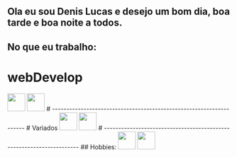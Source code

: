 

## Ola eu sou Denis Lucas e desejo um bom dia, boa tarde e boa noite a todos.

## No que eu trabalho:
# webDevelop
<img src="https://cdn.jsdelivr.net/gh/devicons/devicon/icons/php/php-plain.svg" width="40" height="40" />
<img src="https://cdn.jsdelivr.net/gh/devicons/devicon/icons/javascript/javascript-plain.svg" width="40" height="40" />
# --------------------------------------------------------------------
# Variados
<img src="https://cdn.jsdelivr.net/gh/devicons/devicon/icons/csharp/csharp-line.svg" width="40" height="40" />
<img src="https://cdn.jsdelivr.net/gh/devicons/devicon/icons/python/python-plain-wordmark.svg" width="40" height="40" />
# ---------------------------------------------------------------------
## Hobbies:
<img src="https://cdn.jsdelivr.net/gh/devicons/devicon/icons/unity/unity-original.svg" width="40" height="40" />
<img src="https://cdn.jsdelivr.net/gh/devicons/devicon/icons/godot/godot-plain.svg" width="40" height="40" />

